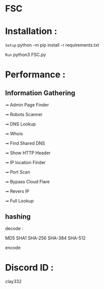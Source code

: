 # FSC

# Installation : 

`Setup` python -m pip install -r requirements.txt

`Run` python3 FSC.py

# Performance :


## Information Gathering
 

➞ Admin Page Finder


➞ Robots Scanner


➞ DNS Lookup


➞ Whois


➞ Find Shared DNS


➞ Show HTTP Header


➞ IP location Finder


➞ Port Scan


➞ Bypass Cloud Flare


➞ Revers IP


➞ Full Lookup

## hashing

decode : 

MD5
SHA1
SHA-256
SHA-384
SHA-512

encode

# Discord ID : 

clay332

